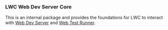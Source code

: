 ### LWC Web Dev Server Core

This is an internal package and provides the foundations for LWC to interact with [Web Dev Server](https://modern-web.dev/docs/dev-server/) and [Web Test Runner](https://modern-web.dev/docs/test-runner/overview/).
